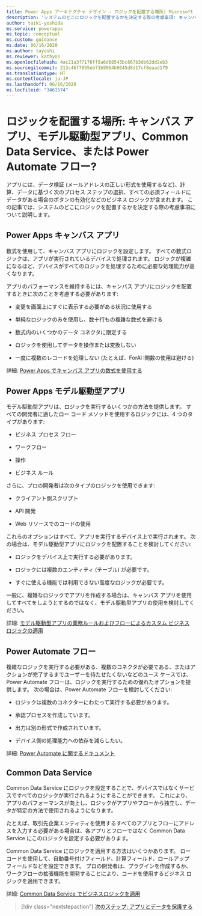```yaml
---
title: Power Apps アーキテクチャ デザイン - ロジックを配置する場所| Microsoft Docs
description: 'システムのどこにロジックを配置するかを決定する際の考慮事項: キャンバス アプリ、モデル駆動型アプリ、Common Data Service、または Power Automate フロー?'
author: taiki-yoshida
ms.service: powerapps
ms.topic: conceptual
ms.custom: guidance
ms.date: 06/16/2020
ms.author: tayoshi
ms.reviewer: kathyos
ms.openlocfilehash: 4ac21a3f7176ff5a6d68543bc867b3db62dd2eb3
ms.sourcegitcommit: 213c46f7055eb71b9064b0645d8d17cf8eaad179
ms.translationtype: HT
ms.contentlocale: ja-JP
ms.lasthandoff: 06/16/2020
ms.locfileid: "3461574"
---
```

# <a name="where-to-place-logic-canvas-apps-model-driven-apps-common-data-service-or-power-automate-flows"></a>ロジックを配置する場所: キャンバス アプリ、モデル駆動型アプリ、Common Data Service、または Power Automate フロー?

アプリには、データ検証 (メールアドレスの正しい形式を使用するなど)、計算、データに基づく次のプロセス ステップの選択、すべての必須フィールドにデータがある場合のボタンの有効化などのビジネス ロジックが含まれます。 この記事では、システムのどこにロジックを配置するかを決定する際の考慮事項について説明します。

## <a name="power-apps-canvas-apps"></a>Power Apps キャンバス アプリ

数式を使用して、キャンバス アプリにロジックを設定します。 すべての数式ロジックは、アプリが実行されているデバイスで処理されます。 ロジックが複雑になるほど、デバイスがすべてのロジックを処理するために必要な処理能力が高くなります。

アプリのパフォーマンスを維持するには、キャンバス アプリにロジックを配置するときに次のことを考慮する必要があります:

- 変更を画面上にすぐに表示する必要がある状況に使用する

- 単純なロジックのみを使用し、数十行もの複雑な数式を避ける

- 数式内のいくつかのデータ コネクタに限定する

- ロジックを使用してデータを操作または変換しない

- 一度に複数のレコードを処理しない (たとえば、ForAl l関数の使用は避ける)

詳細: [Power Apps でキャンバス アプリの数式を使用する](../../maker/canvas-apps/working-with-formulas.md)

## <a name="power-apps-model-driven-apps"></a>Power Apps モデル駆動型アプリ

モデル駆動型アプリは、ロジックを実行するいくつかの方法を提供します。 すべての開発者に適したロー コード メソッドを使用するロジックには、4 つのタイプがあります:

- ビジネス プロセス フロー

- ワークフロー

- 操作​​

- ビジネス ルール

さらに、プロの開発者は次のタイプのロジックを使用できます:

- クライアント側スクリプト

- API 開発

- Web リソースでのコードの使用

これらのオプションはすべて、アプリを実行するデバイス上で実行されます。 次の場合は、モデル駆動型アプリにロジックを配置することを検討してください:

- ロジックをデバイス上で実行する必要があります。

- ロジックには複数のエンティティ (テーブル) が必要です。

- すぐに使える機能では利用できない高度なロジックが必要です。

一般に、複雑なロジックでアプリを作成する場合は、キャンバス アプリを使用してすべてをしようとするのではなく、モデル駆動型アプリの使用を検討してください。

詳細: [モデル駆動型アプリの業務ルールおよびフローによるカスタム ビジネス ロジックの適用](../../maker/model-driven-apps/guide-staff-through-common-tasks-processes.md)

## <a name="power-automate-flows"></a>Power Automate フロー

複雑なロジックを実行する必要がある、複数のコネクタが必要である、またはアクションが完了するまでユーザーを待たせたくないなどのユース ケースでは、Power Automate フローは、ロジックを実行するための優れたオプションを提供します。 次の場合は、Power Automate フローを検討してください:

- ロジックは複数のコネクターにわたって実行する必要があります。

- 承認プロセスを作成しています。

- 出力は別の形式で作成されています。

- デバイス側の処理能力への依存を減らしたい。

詳細: [Power Automate に関するドキュメント](https://docs.microsoft.com/power-automate/)

## <a name="common-data-service"></a>Common Data Service

Common Data Service にロジックを設定することで、デバイスではなくサービスですべてのロジックが実行されるようにすることができます。 これにより、アプリのパフォーマンスが向上し、ロジックがアプリやフローから独立し、データが特定の方法で使用されるようになります。

たとえば、取引先企業エンティティを使用するすべてのアプリとフローにアドレスを入力する必要がある場合は、各アプリとフローではなく Common Data Service にこのロジックを設定する必要があります。

Common Data Service にロジックを適用する方法はいくつかあります。 ロー コードを使用して、自動番号付けフィールド、計算フィールド、ロールアップ フィールドなどを設定できます。 プロの開発者は、プラグインを作成するか、ワークフローの拡張機能を開発することにより、コードを使用するビジネス ロジックを適用できます。

詳細: [Common Data Service でビジネスロジックを適用](../../maker/common-data-service/cds-processes.md)

> [!div class="nextstepaction"]
> [次のステップ: アプリとデータを保護する](security.md)
